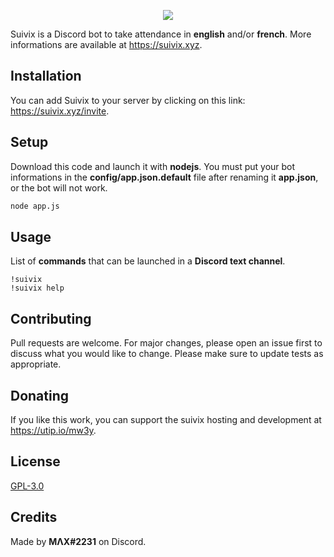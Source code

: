 <p align="center">
  <img src="https://suivix.xyz/images/list.png">
</p>

Suivix is a Discord bot to take attendance in **english** and/or **french**. More informations are available at https://suivix.xyz.

## Installation

You can add Suivix to your server by clicking on this link: https://suivix.xyz/invite.

## Setup

Download this code and launch it with **nodejs**. You must put your bot informations in the **config/app.json.default** file after renaming it **app.json**, or the bot will not work.

```bash
node app.js
```

## Usage

List of **commands** that can be launched in a **Discord text channel**.
```
!suivix
!suivix help
```

## Contributing
Pull requests are welcome. For major changes, please open an issue first to discuss what you would like to change.
Please make sure to update tests as appropriate.

## Donating
If you like this work, you can support the suivix hosting and development at https://utip.io/mw3y.

## License
[GPL-3.0](https://choosealicense.com/licenses/gpl-3.0/)

## Credits
Made by **MΛX#2231** on Discord.
